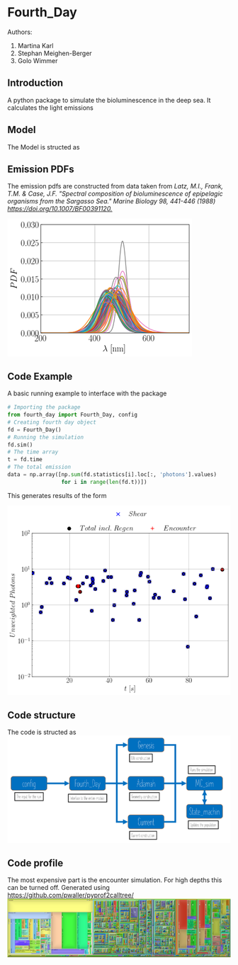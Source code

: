 # Fourth_Day

Authors:

1. Martina Karl
2. Stephan Meighen-Berger
3. Golo Wimmer

## Introduction

A python package to simulate the bioluminescence in the deep sea.
It calculates the light emissions

## Model

The Model is structed as

## Emission PDFs

The emission pdfs are constructed from data taken from
*Latz, M.I., Frank, T.M. & Case, J.F.
"Spectral composition of bioluminescence of epipelagic organisms from the Sargasso Sea."
Marine Biology 98, 441-446 (1988) <https://doi.org/10.1007/BF00391120.>*

![Unweighted PDFs](images/Spectrum_Example.png)

## Code Example

A basic running example to interface with the package

```python
# Importing the package
from fourth_day import Fourth_Day, config
# Creating fourth day object
fd = Fourth_Day()
# Running the simulation
fd.sim()
# The time array
t = fd.time
# The total emission
data = np.array([np.sum(fd.statistics[i].loc[:, 'photons'].values)
                 for i in range(len(fd.t))])
```

This generates results of the form

![Example results](images/MC_Example.png)

## Code structure

The code is structed as
![Sketch of the model](images/Structure.png)

## Code profile

The most expensive part is the encounter simulation.
For high depths this can be turned off. Generated using
<https://github.com/pwaller/pyprof2calltree/>
![Sketch of the model](images/CodeProfile.png)
